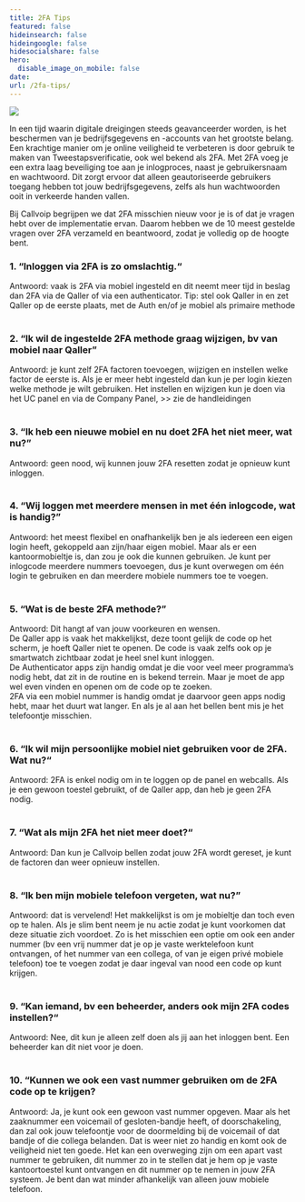 ```yaml
---
title: 2FA Tips
featured: false
hideinsearch: false
hideingoogle: false
hidesocialshare: false
hero:
  disable_image_on_mobile: false
date:
url: /2fa-tips/
---
```

<img src="https://res.cloudinary.com/callvoip/image/upload/v1691142108/two-steps-authentication-2fa-concept-2023-padlock-passcode-code-showing-smart-phone-business-person-s-hands-validate-password-identity-verification-cyber-security-technology.jpg">

In een tijd waarin digitale dreigingen steeds geavanceerder worden, is het beschermen van je bedrijfsgegevens en -accounts van het grootste belang. Een krachtige manier om je online veiligheid te verbeteren is door gebruik te maken van Tweestapsverificatie, ook wel bekend als 2FA. Met 2FA voeg je een extra laag beveiliging toe aan je inlogproces, naast je gebruikersnaam en wachtwoord. Dit zorgt ervoor dat alleen geautoriseerde gebruikers toegang hebben tot jouw bedrijfsgegevens, zelfs als hun wachtwoorden ooit in verkeerde handen vallen.

Bij Callvoip begrijpen we dat 2FA misschien nieuw voor je is of dat je vragen hebt over de implementatie ervan. Daarom hebben we de 10 meest gestelde vragen over 2FA verzameld en beantwoord, zodat je volledig op de hoogte bent.

<h3>1. “Inloggen via 2FA is zo omslachtig.“</h3>
   Antwoord: vaak is 2FA via mobiel ingesteld en dit neemt meer tijd in beslag dan 2FA via de Qaller of via een authenticator.
   Tip: stel ook Qaller in en zet Qaller op de eerste plaats, met de Auth en/of je mobiel als primaire methode
<br><br><h3>2. “Ik wil de ingestelde 2FA methode graag wijzigen, bv van mobiel naar Qaller”</h3>
   Antwoord: je kunt zelf 2FA factoren toevoegen, wijzigen en instellen welke factor de eerste is. Als je er meer hebt ingesteld dan kun je per login kiezen welke methode je wilt gebruiken.
   Het instellen en wijzigen kun je doen via het UC panel en via de Company Panel, >> zie de handleidingen
<br><br><h3>3. “Ik heb een nieuwe mobiel en nu doet 2FA het niet meer, wat nu?”</h3>
   Antwoord: geen nood, wij kunnen jouw 2FA resetten zodat je opnieuw kunt inloggen.
<br><br><h3>4. “Wij loggen met meerdere mensen in met één inlogcode, wat is handig?”</h3>
   Antwoord: het meest flexibel en onafhankelijk ben je als iedereen een eigen login heeft, gekoppeld aan zijn/haar eigen mobiel.
   Maar als er een kantoormobieltje is, dan zou je ook die kunnen gebruiken.
   Je kunt per inlogcode meerdere nummers toevoegen, dus je kunt overwegen om één login te gebruiken en dan meerdere mobiele nummers toe te voegen.
<br><br><h3>5. “Wat is de beste 2FA methode?”</h3>
   Antwoord: Dit hangt af van jouw voorkeuren en wensen.<br>
De Qaller app is vaak het makkelijkst, deze toont gelijk de code op het scherm, je hoeft Qaller niet te openen. De code is vaak zelfs ook op je smartwatch zichtbaar zodat je heel snel kunt inloggen.<br>
De Authenticator apps zijn handig omdat je die voor veel meer programma’s nodig hebt, dat zit in de routine en is bekend terrein. Maar je moet de app wel even vinden en openen om de code op te zoeken.<br>
2FA via een mobiel nummer is handig omdat je daarvoor geen apps nodig hebt, maar het duurt wat langer. En als je al aan het bellen bent mis je het telefoontje misschien.
<br><br><h3>6. “Ik wil mijn persoonlijke mobiel niet gebruiken voor de 2FA. Wat nu?“</h3>
   Antwoord: 2FA is enkel nodig om in te loggen op de panel en webcalls. Als je een gewoon toestel gebruikt, of de Qaller app, dan heb je geen 2FA nodig.
<br><br><h3>7. “Wat als mijn 2FA het niet meer doet?“</h3>
   Antwoord: Dan kun je Callvoip bellen zodat jouw 2FA wordt gereset, je kunt de factoren dan weer opnieuw instellen.
<br><br><h3>8. “Ik ben mijn mobiele telefoon vergeten, wat nu?”</h3>
   Antwoord: dat is vervelend! Het makkelijkst is om je mobieltje dan toch even op te halen.
   Als je slim bent neem je nu actie zodat je kunt voorkomen dat deze situatie zich voordoet. Zo is het misschien een optie om ook een ander nummer (bv een vrij nummer dat je op je vaste werktelefoon kunt ontvangen, of het nummer van een collega, of van je eigen privé mobiele telefoon) toe te voegen zodat je daar ingeval van nood een code op kunt krijgen.
<br><br><h3>9. “Kan iemand, bv een beheerder, anders ook mijn 2FA codes instellen?“</h3>
   Antwoord: Nee, dit kun je alleen zelf doen als jij aan het inloggen bent. Een beheerder kan dit niet voor je doen.  
<br><br><h3>10. “Kunnen we ook een vast nummer gebruiken om de 2FA code op te krijgen?</h3>
    Antwoord: Ja, je kunt ook een gewoon vast nummer opgeven. Maar als het zaaknummer een voicemail of gesloten-bandje heeft, of doorschakeling, dan zal ook jouw telefoontje voor de doormelding bij de voicemail of dat bandje of die collega belanden. Dat is weer niet zo handig en komt ook de veiligheid niet ten goede.
    Het kan een overweging zijn om een apart vast nummer te gebruiken, dit nummer zo in te stellen dat je hem op je vaste kantoortoestel kunt ontvangen en dit nummer op te nemen in jouw 2FA systeem. Je bent dan wat minder afhankelijk van alleen jouw mobiele telefoon.
